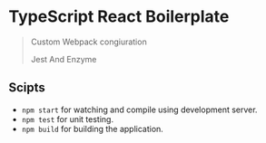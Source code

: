 # TypeScript React Boilerplate

> Custom Webpack congiuration
>
> Jest And Enzyme

## Scipts

- `npm start` for watching and compile using development server.
- `npm test` for unit testing.
- `npm build` for building the application.
